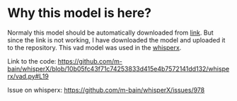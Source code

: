 # Why this model is here?

Normaly this model should be automatically downloaded from [link](https://whisperx.s3.eu-west-2.amazonaws.com/model_weights/segmentation/0b5b3216d60a2d32fc086b47ea8c67589aaeb26b7e07fcbe620d6d0b83e209ea/pytorch_model.bin). But since the link is not working, I have downloaded the model and uploaded it to the repository. This vad model was used in the [whisperx](https://github.com/m-bain/whisperX).

Link to the code:
https://github.com/m-bain/whisperX/blob/10b05fc43f71c74253833d415e4b7572141dd132/whisperx/vad.py#L19

Issue on whisperx:
https://github.com/m-bain/whisperX/issues/978
